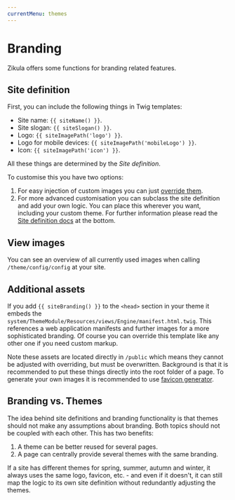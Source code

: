 ```yaml
---
currentMenu: themes
---
```

# Branding

Zikula offers some functions for branding related features.

## Site definition

First, you can include the following things in Twig templates:

- Site name: `{{ siteName() }}`.
- Site slogan: `{{ siteSlogan() }}`.
- Logo: `{{ siteImagePath('logo') }}`.
- Logo for mobile devices: `{{ siteImagePath('mobileLogo') }}`.
- Icon: `{{ siteImagePath('icon') }}`.

All these things are determined by the _Site definition_.

To customise this you have two options:

1. For easy injection of custom images you can just [override them](../Templating/TemplateAndAssetLocations.md).
2. For more advanced customisation you can subclass the site definition and add your own logic. You can place this wherever you want, including your custom theme. For further information please read the [Site definition docs](../../Configuration/Settings/Dev/SiteDefinition.md) at the bottom.

## View images

You can see an overview of all currently used images when calling `/theme/config/config` at your site.

## Additional assets

If you add `{{ siteBranding() }}` to the `<head>` section in your theme it embeds the `system/ThemeModule/Resources/views/Engine/manifest.html.twig`. This references a web application manifests and further images for a more sophisticated branding. Of course you can override this template like any other one if you need custom markup.

Note these assets are located directly in `/public` which means they cannot be adjusted with overriding, but must be overwritten. Background is that it is recommended to put these things directly into the root folder of a page. To generate your own images it is recommended to use [favicon generator](https://realfavicongenerator.net/).

## Branding vs. Themes

The idea behind site definitions and branding functionality is that themes should not make any assumptions about branding. Both topics should not be coupled with each other. This has two benefits:

1. A theme can be better reused for several pages.
2. A page can centrally provide several themes with the same branding.

If a site has different themes for spring, summer, autumn and winter, it always uses the same logo, favicon, etc. - and even if it doesn't, it can still map the logic to its own site definition without redundantly adjusting the themes.
